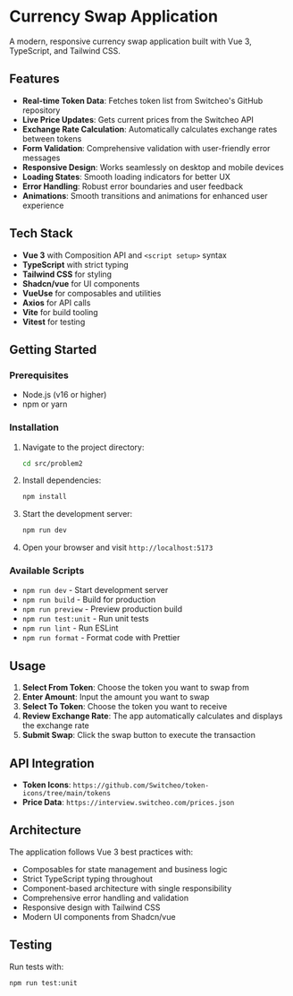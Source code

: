 # Currency Swap Application

A modern, responsive currency swap application built with Vue 3, TypeScript, and Tailwind CSS.

## Features

- **Real-time Token Data**: Fetches token list from Switcheo's GitHub repository
- **Live Price Updates**: Gets current prices from the Switcheo API
- **Exchange Rate Calculation**: Automatically calculates exchange rates between tokens
- **Form Validation**: Comprehensive validation with user-friendly error messages
- **Responsive Design**: Works seamlessly on desktop and mobile devices
- **Loading States**: Smooth loading indicators for better UX
- **Error Handling**: Robust error boundaries and user feedback
- **Animations**: Smooth transitions and animations for enhanced user experience

## Tech Stack

- **Vue 3** with Composition API and `<script setup>` syntax
- **TypeScript** with strict typing
- **Tailwind CSS** for styling
- **Shadcn/vue** for UI components
- **VueUse** for composables and utilities
- **Axios** for API calls
- **Vite** for build tooling
- **Vitest** for testing

## Getting Started

### Prerequisites

- Node.js (v16 or higher)
- npm or yarn

### Installation

1. Navigate to the project directory:
   ```bash
   cd src/problem2
   ```

2. Install dependencies:
   ```bash
   npm install
   ```

3. Start the development server:
   ```bash
   npm run dev
   ```

4. Open your browser and visit `http://localhost:5173`

### Available Scripts

- `npm run dev` - Start development server
- `npm run build` - Build for production
- `npm run preview` - Preview production build
- `npm run test:unit` - Run unit tests
- `npm run lint` - Run ESLint
- `npm run format` - Format code with Prettier

## Usage

1. **Select From Token**: Choose the token you want to swap from
2. **Enter Amount**: Input the amount you want to swap
3. **Select To Token**: Choose the token you want to receive
4. **Review Exchange Rate**: The app automatically calculates and displays the exchange rate
5. **Submit Swap**: Click the swap button to execute the transaction

## API Integration

- **Token Icons**: `https://github.com/Switcheo/token-icons/tree/main/tokens`
- **Price Data**: `https://interview.switcheo.com/prices.json`

## Architecture

The application follows Vue 3 best practices with:
- Composables for state management and business logic
- Strict TypeScript typing throughout
- Component-based architecture with single responsibility
- Comprehensive error handling and validation
- Responsive design with Tailwind CSS
- Modern UI components from Shadcn/vue

## Testing

Run tests with:
```bash
npm run test:unit
```